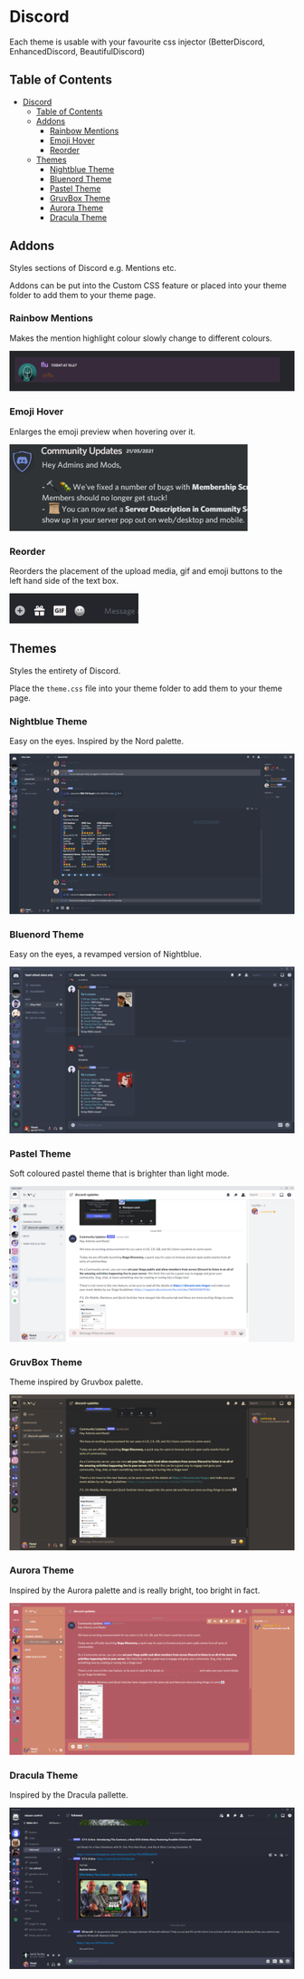 # Discord

Each theme is usable with your favourite css injector (BetterDiscord, EnhancedDiscord, BeautifulDiscord)

## Table of Contents

- [Discord](#discord)
  - [Table of Contents](#table-of-contents)
  - [Addons](#addons)
    - [Rainbow Mentions](#rainbow-mentions)
    - [Emoji Hover](#emoji-hover)
    - [Reorder](#reorder)
  - [Themes](#themes)
    - [Nightblue Theme](#nightblue-theme)
    - [Bluenord Theme](#bluenord-theme)
    - [Pastel Theme](#pastel-theme)
    - [GruvBox Theme](#gruvbox-theme)
    - [Aurora Theme](#aurora-theme)
    - [Dracula Theme](#dracula-theme)

## Addons

Styles sections of Discord e.g. Mentions etc.

Addons can be put into the Custom CSS feature or placed into your theme folder to add them to your theme page.

### Rainbow Mentions

Makes the mention highlight colour slowly change to different colours.

![Rainbow Mention](https://github.com/fluteds/CSS/blob/master/Discord/Screenshots/rainbowmention.gif)

### Emoji Hover

Enlarges the emoji preview when hovering over it.

![Emoji Hover](https://github.com/fluteds/CSS/blob/master/Discord/Screenshots/emojihover.gif)

### Reorder

Reorders the placement of the upload media, gif and emoji buttons to the left hand side of the text box.

![Reorder](https://github.com/fluteds/CSS/blob/master/Discord/Screenshots/reorder.PNG)

## Themes

Styles the entirety of Discord.

Place the `theme.css` file into your theme folder to add them to your theme page.

### Nightblue Theme

Easy on the eyes. Inspired by the Nord palette.

![Night Blue](https://github.com/fluteds/CSS/blob/master/Discord/Screenshots/nightblue.PNG)

### Bluenord Theme

Easy on the eyes, a revamped version of Nightblue.

![Blue Nord](https://github.com/fluteds/CSS/blob/master/Discord/Screenshots/bluenord.PNG)

### Pastel Theme

Soft coloured pastel theme that is brighter than light mode.

![Pastel](https://github.com/fluteds/CSS/blob/master/Discord/Screenshots/pastel.PNG)

### GruvBox Theme

Theme inspired by Gruvbox palette.

![Gruv Box](https://github.com/fluteds/CSS/blob/master/Discord/Screenshots/gruvbox.PNG)

### Aurora Theme

Inspired by the Aurora palette and is really bright, too bright in fact.

![Aurora](https://github.com/fluteds/CSS/blob/master/Discord/Screenshots/aurora.PNG)

### Dracula Theme

Inspired by the Dracula pallette.

![Aurora](https://github.com/fluteds/CSS/blob/master/Discord/Screenshots/dracula.PNG)
